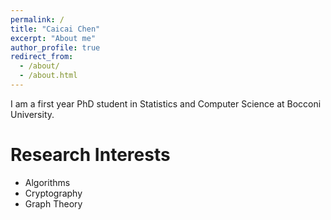 ```yaml
---
permalink: /
title: "Caicai Chen"
excerpt: "About me"
author_profile: true
redirect_from: 
  - /about/
  - /about.html
---
```


I am a first year PhD student in Statistics and Computer Science at Bocconi University.

Research Interests
======
* Algorithms
* Cryptography
* Graph Theory
